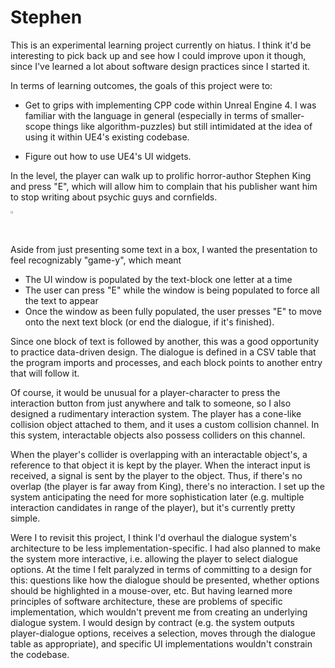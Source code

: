 # Stephen

This is an experimental learning project currently on hiatus. I think it'd be interesting to pick back up and see how I could improve upon it though, since I've learned a lot about software design practices since I started it.

In terms of learning outcomes, the goals of this project were to:

* Get to grips with implementing CPP code within Unreal Engine 4. I was familiar with the language in general (especially in terms of smaller-scope things like algorithm-puzzles) but still intimidated at the idea of using it within UE4's existing codebase.

* Figure out how to use UE4's UI widgets.

In the level, the player can walk up to prolific horror-author Stephen King and press "E", which will allow him to complain that his publisher want him to stop writing about psychic guys and cornfields.

<img src="https://user-images.githubusercontent.com/30654622/219537175-0611992e-99c5-49cd-9bf5-e0cacee73532.mp4" width="1%" height="1%">




Aside from just presenting some text in a box, I wanted the presentation to feel recognizably "game-y", which meant

* The UI window is populated by the text-block one letter at a time
* The user can press "E" while the window is being populated to force all the text to appear
* Once the window as been fully populated, the user presses "E" to move onto the next text block (or end the dialogue, if it's finished).

Since one block of text is followed by another, this was a good opportunity to practice data-driven design. The dialogue is defined in a CSV table that the program imports and processes, and each block points to another entry that will follow it.

Of course, it would be unusual for a player-character to press the interaction button from just anywhere and talk to someone, so I also designed a rudimentary interaction system. The player has a cone-like collision object attached to them, and it uses a custom collision channel. In this system, interactable objects also possess colliders on this channel. 

When the player's collider is overlapping with an interactable object's, a reference to that object it is kept by the player. When the interact input is received, a signal is sent by the player to the object. Thus, if there's no overlap (the player is far away from King), there's no interaction. I set up the system anticipating the need for more sophistication later (e.g. multiple interaction candidates in range of the player), but it's currently pretty simple.

Were I to revisit this project, I think I'd overhaul the dialogue system's architecture to be less implementation-specific. I had also planned to make the system more interactive, i.e. allowing the player to select dialogue options. At the time I felt paralyzed in terms of committing to a design for this: questions like how the dialogue should be presented, whether options should be highlighted in a mouse-over, etc. But having learned more principles of software architecture, these are problems of specific implementation, which wouldn't prevent me from creating an underlying dialogue system. I would design by contract (e.g. the system outputs player-dialogue options, receives a selection, moves through the dialogue table as appropriate), and specific UI implementations wouldn't constrain the codebase.

